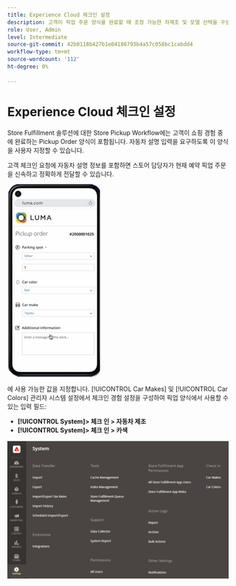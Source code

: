 ```yaml
---
title: Experience Cloud 체크인 설정
description: 고객이 픽업 주문 양식을 완료할 때 조정 가능한 차제조 및 모델 선택을 구성합니다.
role: User, Admin
level: Intermediate
source-git-commit: 42b0118b427b1e04186793b4a57c058bc1cabdd4
workflow-type: tm+mt
source-wordcount: '112'
ht-degree: 0%

---
```



# Experience Cloud 체크인 설정

Store Fulfillment 솔루션에 대한 Store Pickup Workflow에는 고객이 쇼핑 경험 중에 완료하는 Pickup Order 양식이 포함됩니다. 자동차 설명 입력을 요구하도록 이 양식을 사용자 지정할 수 있습니다.

고객 체크인 요청에 자동차 설명 정보를 포함하면 스토어 담당자가 현재 예약 픽업 주문을 신속하고 정확하게 전달할 수 있습니다.

![[!DNL Check-In Experience Car Make] 및 [!DNL Model] 경측 픽업용 설정](assets/checkin-system-settings-car-options.png)

에 사용 가능한 값을 지정합니다. [!UICONTROL Car Makes] 및 [!UICONTROL Car Colors] 관리자 시스템 설정에서 체크인 경험 설정을 구성하여 픽업 양식에서 사용할 수 있는 입력 필드:

- **[!UICONTROL System]> 체크 인 > 자동차 제조**
- **[!UICONTROL System]> 체크 인 > 카색**

![[!DNL Check-In Experience system configuration for curbside pickup]](assets/check-in-experience-system-config.png)
